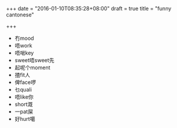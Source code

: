 +++
date = "2016-01-10T08:35:28+08:00"
draft = true
title = "funny cantonese"

+++



* 冇mood
* 唔work
* 唔啱key
* sweet唔sweet先
* 起呢个moment
* 揸fit人
* 俾face啰
* 乜quali
* 唔like你
* short溉
* 一pat屎
* 好hurt噶